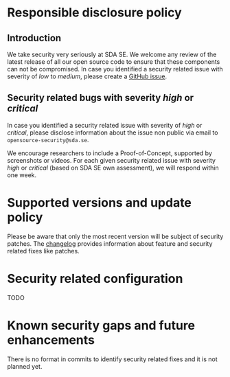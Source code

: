 # Responsible disclosure policy

## Introduction

We take security very seriously at SDA SE.
We welcome any review of the latest release of all our open source code to ensure that these components can not be compromised.
In case you identified a security related issue with severity of _low_ to _medium_, please create a [GitHub issue](https://github.com/SDA-SE/cluster-scanner-orchestration). 


## Security related bugs with severity _high_ or _critical_

In case you identified a security related issue with severity of _high_ or _critical_, please disclose information about the issue non public via email to `opensource-security@sda.se`.

We encourage researchers to include a Proof-of-Concept, supported by screenshots or videos.
For each given security related issue with severity _high_ or _critical_ (based on SDA SE own assessment), we will respond within one week.


# Supported versions and update policy

Please be aware that only the most recent version will be subject of security patches.
The [changelog](https://github.com/SDA-SE/clusterscanner-scan-malware/releases/) provides information about feature and security related fixes like patches.


# Security related configuration
TODO

# Known security gaps and future enhancements
There is no format in commits to identify security related fixes and it is not planned yet.
